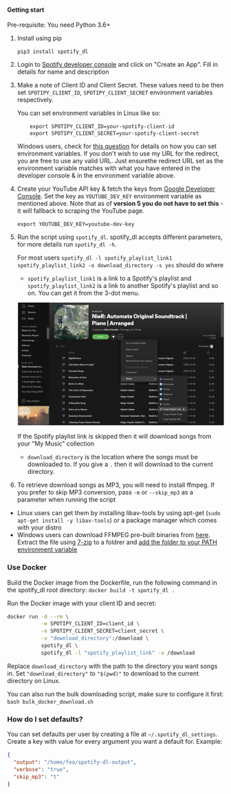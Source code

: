 #### Getting start

Pre-requisite: You need Python 3.6+

1.  Install using pip

        pip3 install spotify_dl

2.  Login to [Spotify developer console](https://developer.spotify.com/my-applications/#!/applications) and click on "Create an App". Fill in details for name and description

3.  Make a note of Client ID and Client Secret. These values need to be then set `SPOTIPY_CLIENT_ID`, `SPOTIPY_CLIENT_SECRET` environment variables respectively.

    You can set environment variables in Linux like so:

            export SPOTIPY_CLIENT_ID=your-spotify-client-id
            export SPOTIPY_CLIENT_SECRET=your-spotify-client-secret

    Windows users, check for [this question](http://superuser.com/a/284351/4377) for details on how you can set environment variables. If you don't wish to use my URL for the redirect, you are free to use any valid URL. Just ensurethe redirect URL set as the environment variable matches with what you have entered in the developer console & in the environment variable above.

4.  Create your YouTube API key & fetch the keys from [Google Developer Console](https://console.developers.google.com/apis/api/youtube/overview). Set the key as `YOUTUBE_DEV_KEY` environment variable as mentioned above. Note that as of **version 5 you do not have to set this** - it will fallback to scraping the YouTube page.

        export YOUTUBE_DEV_KEY=youtube-dev-key

5.  Run the script using `spotify_dl`. spotify_dl accepts different parameters, for more details run `spotify_dl -h`.

    For most users `spotify_dl -l spotify_playlist_link1 spotify_playlist_link2 -o download_directory -s yes` should do where

    - `spotify_playlist_link1` is a link to a Spotify's playlist and `spotify_playlist_link2` is a link to another Spotify's playlist and so on. You can get it from the 3-dot menu.

    ![image](images/spotify-playlist.png)

    If the Spotify playlist link is skipped then it will download songs from your "My Music" collection

    - `download_directory` is the location where the songs must be downloaded to. If you give a `.` then it will download to the current directory.

6.  To retrieve download songs as MP3, you will need to install ffmpeg. If you prefer to skip MP3 conversion, pass `-m` or `--skip_mp3` as a parameter when running the script

- Linux users can get them by installing libav-tools by using apt-get (`sudo apt-get install -y libav-tools`) or a package manager which comes with your distro
- Windows users can download FFMPEG pre-built binaries from [here](http://ffmpeg.zeranoe.com/builds/). Extract the file using [7-zip](http://7-zip.org/) to a foldrer and [add the folder to your PATH environment variable](http://www.wikihow.com/Install-FFmpeg-on-Windows)

### Use Docker

Build the Docker image from the Dockerfile, run the following command in the spotify_dl root directory: `docker build -t spotify_dl .`

Run the Docker image with your client ID and secret:

```bash
docker run -d --rm \
		   -e SPOTIPY_CLIENT_ID=client_id \
		   -e SPOTIPY_CLIENT_SECRET=client_secret \
		   -v "download_directory":/download \
		   spotify_dl \
		   spotify_dl -l "spotify_playlist_link" -o /download
```

Replace `download_directory` with the path to the directory you want songs in. Set `"download_directory"` to `"$(pwd)"` to download to the current directory on Linux.

You can also run the bulk downloading script, make sure to configure it first: `bash bulk_docker_download.sh`

### How do I set defaults?

You can set defaults per user by creating a file at `~/.spotify_dl_settings`. Create a key with value for every argument you want a default for. Example:

```json
{
  "output": "/home/foo/spotify-dl-output",
  "verbose": "true",
  "skip_mp3": "t"
}
```
